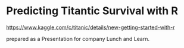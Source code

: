 # Predicting Titantic Survival with R

https://www.kaggle.com/c/titanic/details/new-getting-started-with-r

prepared as a Presentation for company Lunch and Learn.
